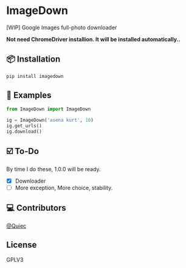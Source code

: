# ImageDown
[WIP] Google Images full-photo downloader

**Not need ChromeDriver installion. It will be installed automatically..**

## 📦 Installation
```sh
pip install imagedown
```

## 🔷 Examples
```python
from ImageDown import ImageDown 

ig = ImageDown('asena kurt', 10)
ig.get_urls()
ig.download()
```

## ☑️ To-Do
By time I do these, 1.0.0 will be ready.

- [X] Downloader
- [ ] More exception, More choice, stability.

## 💻 Contributors
[@Quiec](https://t.me/Fusuf)

## License
GPLV3